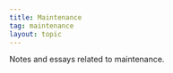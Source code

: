 ```yaml
---
title: Maintenance
tag: maintenance
layout: topic
---
```


Notes and essays related to maintenance.
